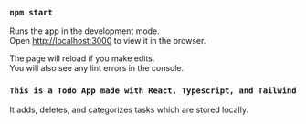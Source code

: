 ### `npm start`

Runs the app in the development mode.\
Open [http://localhost:3000](http://localhost:3000) to view it in the browser.

The page will reload if you make edits.\
You will also see any lint errors in the console.

### `This is a Todo App made with React, Typescript, and Tailwind`

It adds, deletes, and categorizes tasks which are stored locally.

